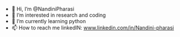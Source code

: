 - 👋 Hi, I’m @NandiniPharasi
- 👀 I’m interested in research and coding
- 🌱 I’m currently learning python
- 📫 How to reach me linkedIN: www.linkedin.com/in/Nandini-pharasi

<!---
NandiniPharasi/NandiniPharasi is a ✨ special ✨ repository because its `README.md` (this file) appears on your GitHub profile.
You can click the Preview link to take a look at your changes.
--->
